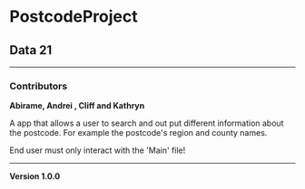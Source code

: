 # PostcodeProject

## Data 21

---
### Contributors

**Abirame, Andrei , Cliff and Kathryn**

A app that allows a user to search and out put different information about the postcode.
For example the postcode's region and county names.

End user must only interact with the 'Main' file!

---

**Version 1.0.0**

